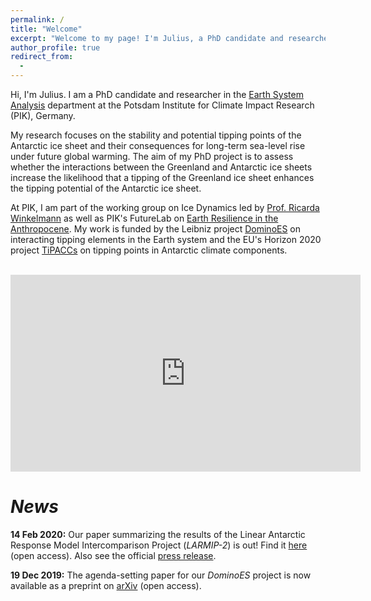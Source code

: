 ```yaml
---
permalink: /
title: "Welcome"
excerpt: "Welcome to my page! I'm Julius, a PhD candidate and researcher in the Earth System Analysis department at the Potsdam Institute for Climate Impact Research (PIK) in Potsdam, Germany. I focus on tipping points and Antarctic ice sheet stability."
author_profile: true
redirect_from:
  - 
---
```


Hi, I'm Julius. I am a PhD candidate and researcher in the [Earth System Analysis](https://www.pik-potsdam.de/research/earth-system-analysis "https://www.pik-potsdam.de/research/earth-system-analysis") department at the Potsdam Institute for Climate Impact Research (PIK), Germany.

My research focuses on the stability and potential tipping points of the Antarctic ice sheet and their consequences for long-term sea-level rise under future global warming. The aim of my PhD project is to assess whether the interactions between the Greenland and Antarctic ice sheets increase the likelihood that a tipping of the Greenland ice sheet enhances the tipping potential of the Antarctic ice sheet.

At PIK, I am part of the working group on Ice Dynamics led by [Prof. Ricarda Winkelmann](https://ricarda.science "https://ricarda.science") as well as PIK's FutureLab on [Earth Resilience in the Anthropocene](https://www.pik-potsdam.de/earthresilience "https://www.pik-potsdam.de/earthresilience"). My work is funded by the Leibniz project [DominoES](https://www.pik-potsdam.de/dominoes "https://www.pik-potsdam.de/dominoes") on interacting tipping elements in the Earth system and the EU's Horizon 2020 project [TiPACCs](https://www.tipaccs.eu "https://www.tipaccs.eu") on tipping points in Antarctic climate components.
<br />&nbsp;<br />

<iframe width="560" height="315" src="https://www.youtube.com/embed/gD7N8Z9PxqU" frameborder="0" allow="accelerometer; autoplay; encrypted-media; gyroscope; picture-in-picture" allowfullscreen></iframe><br />

# *News*

**14 Feb 2020:** Our paper summarizing the results of the Linear Antarctic Response Model Intercomparison Project (*LARMIP-2*) is out! Find it [here](https://doi.org/10.5194/esd-11-35-2020 "https://doi.org/10.5194/esd-11-35-2020") (open access). Also see the official [press release](https://www.pik-potsdam.de/news/press-releases/the-antarctica-factor-model-uncertainties-reveal-upcoming-sea-level-risk "https://www.pik-potsdam.de/news/press-releases/the-antarctica-factor-model-uncertainties-reveal-upcoming-sea-level-risk").

**19 Dec 2019:** The agenda-setting paper for our *DominoES* project is now available as a preprint on [arXiv](https://arxiv.org/abs/1911.10063 "https://arxiv.org/abs/1911.10063") (open access).
